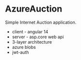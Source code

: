 # AzureAuction

Simple Internet Auction application.

- client - angular 14
- server - asp.core web api
- 3-layer architecture
- azure blobs
- jwt-auth
